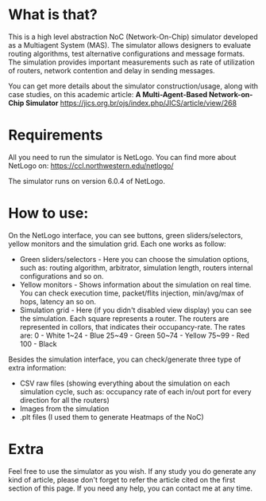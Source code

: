 # What is that?

This is a high level abstraction NoC (Network-On-Chip) simulator developed as a Multiagent System (MAS). The simulator allows designers to evaluate routing algorithms, test alternative configurations and message formats. The simulation provides important measurements such as rate of utilization of routers, network contention and delay in sending messages.

You can get more details about the simulator construction/usage, along with case studies, on this academic article:
**A Multi-Agent-Based Network-on-Chip Simulator**
https://jics.org.br/ojs/index.php/JICS/article/view/268

# Requirements

All you need to run the simulator is NetLogo. You can find more about NetLogo on:
https://ccl.northwestern.edu/netlogo/

The simulator runs on version 6.0.4 of NetLogo.

# How to use:

On the NetLogo interface, you can see buttons, green sliders/selectors, yellow monitors and the simulation grid. Each one works as follow:
- Green sliders/selectors - Here you can choose the simulation options, such as: routing algorithm, arbitrator, simulation length, routers internal configurations and so on.
- Yellow monitors - Shows information about the simulation on real time. You can check execution time, packet/flits injection, min/avg/max of hops, latency an so on.
- Simulation grid - Here (if you didn't disabled view display) you can see the simulation. Each square represents a router. The routers are represented in collors, that indicates their occupancy-rate. The rates are:
0 - White
1~24 - Blue
25~49 - Green
50~74 - Yellow
75~99 - Red
100 - Black

Besides the simulation interface, you can check/generate three type of extra information:
- CSV raw files (showing everything about the simulation on each simulation cycle, such as: occupancy rate of each in/out port for every direction for all the routers)
- Images from the simulation
- .plt files (I used them to generate Heatmaps of the NoC)

# Extra

Feel free to use the simulator as you wish. If any study you do generate any kind of article, please don't forget to refer the article cited on the first section of this page. If you need any help, you can contact me at any time.